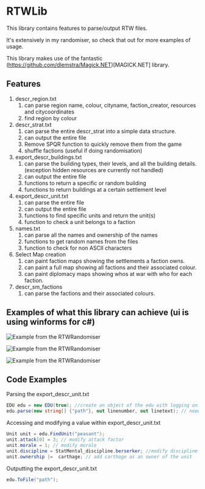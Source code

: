 # RTWLib

This library contains features to parse/output RTW files.

It's extensively in my randomiser, so check that out for more examples of usage.

This library makes use of the fantastic (https://github.com/dlemstra/Magick.NET)[MAGICK.NET] library.

## Features

1. descr_region.txt
    1. can parse region name, colour, cityname, faction_creator, resources and citycoordinates
    2. find region by colour
2. descr_strat.txt 
    1. can parse the entire descr_strat into a simple data structure.
    2. can output the entire file
    3. Remove SPQR function to quickly remove them from the game
    4. shuffle factions (useful if doing randomisation)
3. export_descr_buildings.txt 
    1. can parse the building types, their levels, and all the building details. (exception hidden resources are currently not          handled)
    2. can output the entire file
    3. functions to return a specific or random building
    4. functions to return buildings at a certain settlement level
4. export_descr_unit.txt
    1. can parse the entire file
    2. can output the entire file
    3. functions to find specific units and return the unit(s)
    4. function to check a unit belongs to a faction
5.  names.txt
    1. can parse all the names and ownership of the names
    2. functions to get random names from the files
    3. function to check for non ASCII characters
6. Select Map creation
    1. can paint faction maps showing the settlements a faction owns.
    2. can paint a full map showing all factions and their associated colour.
    3. can paint diplomacy maps showing whos at war with who for each faction.
7. descr_sm_factions
    1. can parse the factions and their associated colours.


## Examples of what this library can achieve (ui is using winforms for c#)

![Example from the RTWRandomiser](https://media.discordapp.net/attachments/230357533980753921/724720371022168214/unknown.png)

![Example from the RTWRandomiser](https://media.discordapp.net/attachments/230357533980753921/724720608646135899/unknown.png)

![Example from the RTWRandomiser](https://media.discordapp.net/attachments/230357533980753921/724720776833532004/unknown.png)


## Code Examples

Parsing the export_descr_unit.txt
```csharp
EDU edu = new EDU(true); //create an object of the edu with logging on. 
edu.parse(new string[] {"path"}, out linenumber, out linetext); // needs a string array currently, line vars are for logging
```

Accessing and modifying a value within export_descr_unit.txt
```csharp
Unit unit = edu.FindUnit("peasant");
unit.attack[0] = 3; // modify attack factor
unit.morale = 1; // modify morale
unit.discipline = StatMental_discipline.berserker; //modify discipline
unit.ownership |=  carthage; // add carthage as an owner of the unit
```

Outputting the export_descr_unit.txt
```csharp
edu.ToFile("path");
```

